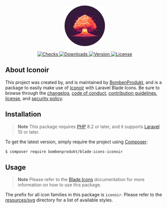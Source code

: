 <p align="center">
    <a href="https://bombenprodukt.com" target="_blank">
        <img src="https://raw.githubusercontent.com/BombenProdukt/assets/main/logo-text.svg" width="128" alt="BombenProdukt Logo" />
    </a>
</p>

<p align="center">
    <a href="https://github.com/BombenProdukt/blade-icons-iconoir/actions">
        <img src="https://badge.sh/github/check-runs/BombenProdukt/blade-icons-iconoir" alt="Checks" />
    </a>
    <a href="https://packagist.org/packages/bombenprodukt/blade-icons-iconoir">
        <img src="https://badge.sh/packagist/downloads/BombenProdukt/blade-icons-iconoir" alt="Downloads" />
    </a>
    <a href="https://packagist.org/packages/bombenprodukt/blade-icons-iconoir">
        <img src="https://badge.sh/packagist/version/BombenProdukt/blade-icons-iconoir" alt="Version" />
    </a>
    <a href="https://packagist.org/packages/bombenprodukt/blade-icons-iconoir">
        <img src="https://badge.sh/packagist/license/BombenProdukt/blade-icons-iconoir" alt="License" />
    </a>
</p>

## About Iconoir

This project was created by, and is maintained by [BombenProdukt](https://github.com/BombenProdukt), and is a package to easily make use of [Iconoir](https://iconoir.com/) with Laravel Blade Icons. Be sure to browse through the [changelog](CHANGELOG.md), [code of conduct](.github/CODE_OF_CONDUCT.md), [contribution guidelines](.github/CONTRIBUTING.md), [license](LICENSE), and [security policy](.github/SECURITY.md).

## Installation

> **Note**
> This package requires [PHP](https://www.php.net/) 8.2 or later, and it supports [Laravel](https://laravel.com/) 10 or later.

To get the latest version, simply require the project using [Composer](https://getcomposer.org/):

```bash
$ composer require bombenprodukt/blade-icons-iconoir
```

## Usage

> **Note**
> Please refer to the [Blade Icons](https://github.com/BombenProdukt/blade-icons) documentation for more information on how to use this package.

The prefix for all icon families in this package is `iconoir`. Please refer to the [resources/svg](/resources/svg) directory for a list of available styles.
